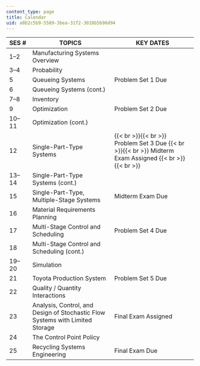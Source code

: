 ```yaml
---
content_type: page
title: Calendar
uid: a0b2c5b9-5589-3bea-31f2-3018b5b96d94
---
```


| SES # | TOPICS | KEY DATES |
| --- | --- | --- |
| 1–2 | Manufacturing Systems Overview | &nbsp; |
| 3–4 | Probability | &nbsp; |
| 5 | Queueing Systems | Problem Set 1 Due |
| 6 | Queueing Systems (cont.) | &nbsp; |
| 7–8 | Inventory | &nbsp; |
| 9 | Optimization | Problem Set 2 Due |
| 10–11 | Optimization (cont.) | &nbsp; |
| 12 | Single-Part-Type Systems |  {{< br >}}{{< br >}} Problem Set 3 Due {{< br >}}{{< br >}} Midterm Exam Assigned {{< br >}}{{< br >}}  |
| 13–14 | Single-Part-Type Systems (cont.) | &nbsp; |
| 15 | Single-Part-Type, Multiple-Stage Systems | Midterm Exam Due |
| 16 | Material Requirements Planning | &nbsp; |
| 17 | Multi-Stage Control and Scheduling | Problem Set 4 Due |
| 18 | Multi-Stage Control and Scheduling (cont.) | &nbsp; |
| 19–20 | Simulation | &nbsp; |
| 21 | Toyota Production System | Problem Set 5 Due |
| 22 | Quality / Quantity Interactions | &nbsp; |
| 23 | Analysis, Control, and Design of Stochastic Flow Systems with Limited Storage | Final Exam Assigned |
| 24 | The Control Point Policy | &nbsp; |
| 25 | Recycling Systems Engineering | Final Exam Due